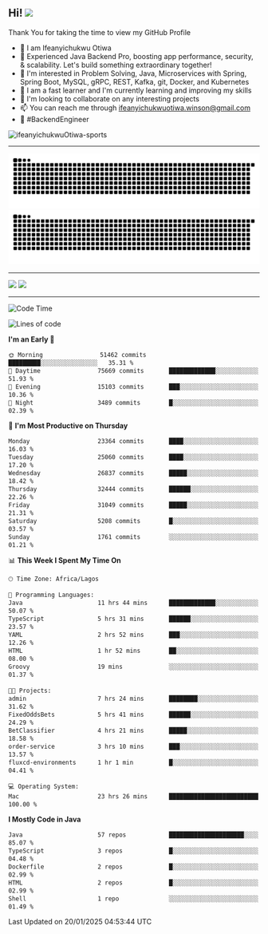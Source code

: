 <!-- BLOG-POST-LIST:START --><!-- BLOG-POST-LIST:END -->

## Hi! <img src="https://media.giphy.com/media/hvRJCLFzcasrR4ia7z/giphy.gif" width="4%"> 

Thank You for taking the time to view my GitHub Profile

- 👋 I am Ifeanyichukwu Otiwa
- 🚀 Experienced Java Backend Pro, boosting app performance, security, & scalability. Let's build something extraordinary together!
- 👀 I'm interested in Problem Solving, Java, Microservices with Spring, Spring Boot, MySQL, gRPC, REST, Kafka, git, Docker, and Kubernetes
- 🌱 I am a fast learner and I'm currently learning and improving my skills
- 💞️ I'm looking to collaborate on any interesting projects
- 📫 You can reach me through ifeanyichukwuotiwa.winson@gmail.com
- 🚀 #BackendEngineer

<p align="left" marginTop="10px"> <img src="https://komarev.com/ghpvc/?username=ifeanyichukwuOtiwa-sports&label=Profile%20views&color=0e75b6&style=for-the-badge" alt="ifeanyichukwuOtiwa-sports" /> </p>

***

<!--🐍📈SNAKEGRAPH / 🌐WEBSITE: https://github.com/Platane/snk -->
![github contribution grid snake animation](https://raw.githubusercontent.com/ifeanyichukwuOtiwa-sports/ifeanyichukwuOtiwa-sports/output/github-contribution-grid-snake-dark.svg#gh-dark-mode-only)![github contribution grid snake animation](https://raw.githubusercontent.com/ifeanyichukwuOtiwa-sports/ifeanyichukwuOtiwa-sports/output/github-contribution-grid-snake.svg#gh-light-mode-only)

***

<p float="left">
  <img float="left" src="https://github-readme-stats.vercel.app/api?username=ifeanyichukwuOtiwa-sports&count_private=true&include_all_commits=true&theme=react&show_icons=true" />
  <img float="right" src="https://github-readme-stats.vercel.app/api/top-langs/?username=ifeanyichukwuOtiwa-sports&layout=compact&show_icons=true&theme=react" /> 
</p>

***



<!--START_SECTION:waka-->
![Code Time](http://img.shields.io/badge/Code%20Time-3%2C343%20hrs%2016%20mins-blue)

![Lines of code](https://img.shields.io/badge/From%20Hello%20World%20I%27ve%20Written-36.7%20million%20lines%20of%20code-blue)

**I'm an Early 🐤** 

```text
🌞 Morning                51462 commits       █████████░░░░░░░░░░░░░░░░   35.31 % 
🌆 Daytime                75669 commits       █████████████░░░░░░░░░░░░   51.93 % 
🌃 Evening                15103 commits       ███░░░░░░░░░░░░░░░░░░░░░░   10.36 % 
🌙 Night                  3489 commits        █░░░░░░░░░░░░░░░░░░░░░░░░   02.39 % 
```
📅 **I'm Most Productive on Thursday** 

```text
Monday                   23364 commits       ████░░░░░░░░░░░░░░░░░░░░░   16.03 % 
Tuesday                  25060 commits       ████░░░░░░░░░░░░░░░░░░░░░   17.20 % 
Wednesday                26837 commits       █████░░░░░░░░░░░░░░░░░░░░   18.42 % 
Thursday                 32444 commits       ██████░░░░░░░░░░░░░░░░░░░   22.26 % 
Friday                   31049 commits       █████░░░░░░░░░░░░░░░░░░░░   21.31 % 
Saturday                 5208 commits        █░░░░░░░░░░░░░░░░░░░░░░░░   03.57 % 
Sunday                   1761 commits        ░░░░░░░░░░░░░░░░░░░░░░░░░   01.21 % 
```


📊 **This Week I Spent My Time On** 

```text
🕑︎ Time Zone: Africa/Lagos

💬 Programming Languages: 
Java                     11 hrs 44 mins      █████████████░░░░░░░░░░░░   50.07 % 
TypeScript               5 hrs 31 mins       ██████░░░░░░░░░░░░░░░░░░░   23.57 % 
YAML                     2 hrs 52 mins       ███░░░░░░░░░░░░░░░░░░░░░░   12.26 % 
HTML                     1 hr 52 mins        ██░░░░░░░░░░░░░░░░░░░░░░░   08.00 % 
Groovy                   19 mins             ░░░░░░░░░░░░░░░░░░░░░░░░░   01.37 % 

🐱‍💻 Projects: 
admin                    7 hrs 24 mins       ████████░░░░░░░░░░░░░░░░░   31.62 % 
FixedOddsBets            5 hrs 41 mins       ██████░░░░░░░░░░░░░░░░░░░   24.29 % 
BetClassifier            4 hrs 21 mins       █████░░░░░░░░░░░░░░░░░░░░   18.58 % 
order-service            3 hrs 10 mins       ███░░░░░░░░░░░░░░░░░░░░░░   13.57 % 
fluxcd-environments      1 hr 1 min          █░░░░░░░░░░░░░░░░░░░░░░░░   04.41 % 

💻 Operating System: 
Mac                      23 hrs 26 mins      █████████████████████████   100.00 % 
```

**I Mostly Code in Java** 

```text
Java                     57 repos            █████████████████████░░░░   85.07 % 
TypeScript               3 repos             █░░░░░░░░░░░░░░░░░░░░░░░░   04.48 % 
Dockerfile               2 repos             █░░░░░░░░░░░░░░░░░░░░░░░░   02.99 % 
HTML                     2 repos             █░░░░░░░░░░░░░░░░░░░░░░░░   02.99 % 
Shell                    1 repo              ░░░░░░░░░░░░░░░░░░░░░░░░░   01.49 % 
```




 Last Updated on 20/01/2025 04:53:44 UTC
<!--END_SECTION:waka-->

<!--
<p align="center">
![trophy](https://github-profile-trophy.vercel.app/?username=ifeanyichukwuOtiwa-sports&theme=onedark) (https://github.com/ryo-ma/github-profile-trophy)
</p>
-->

<!---
ifeanyi-otiwa/ifeanyi-otiwa is a ✨ special ✨ repository because its `README.md` (this file) appears on your GitHub profile.
You can click the Preview link to take a look at your changes.
--->
